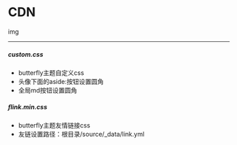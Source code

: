 # CDN
img

---
<!-- 
```
cd '路径'
git init
git add .
git commit -m '描述信息'
git remote add origin git@github.com:svipkid/CDN.git
git pull origin master
第一次 git push --set-upstream origin master -f
git push origin master
```
-->
<!-- git add . && git commit -m update && git pull origin master && git push origin master -->
<!-- github -->
<!--
第2次建立密钥，需要加入ssh-agent

git config --global user.name "你的名字"
git config --global user.email "你的邮箱"

ssh-keygen -C "your.email@example.com"     公钥生成后填写到个人公钥
ssh -T git@github.com    首次建立信任

将新生成的key添加到ssh-agent中:
eval "$(ssh-agent -s)"

输入如上代码会输出：
Agent pid XXX

然后再输入：
ssh-add ~/.ssh/svipkid_rsa
-->
##### custom.css
- butterfly主题自定义css
- 头像下面的aside:按钮设置圆角
- 全局md按钮设置圆角

##### flink.min.css
- butterfly主题友情链接css
- 友链设置路径：根目录/source/_data/link.yml
